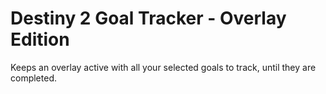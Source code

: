 # Destiny 2 Goal Tracker - Overlay Edition

Keeps an overlay active with all your selected goals to track, until they are completed.
